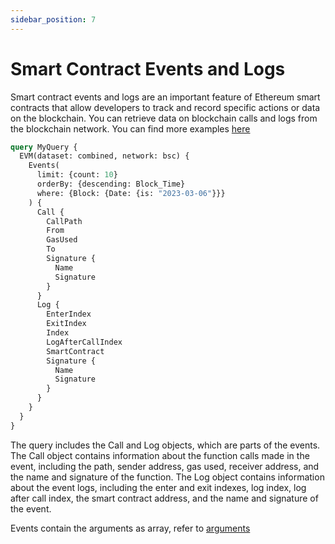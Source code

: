 ```yaml
---
sidebar_position: 7
---
```


# Smart Contract Events and Logs

Smart contract events and logs are an important feature of Ethereum smart contracts that allow developers to track and record specific actions or data on the blockchain.
You can retrieve data on blockchain calls and logs from the blockchain network. You can find more examples [here](/docs/examples/events/events_api)

```graphql
query MyQuery {
  EVM(dataset: combined, network: bsc) {
    Events(
      limit: {count: 10}
      orderBy: {descending: Block_Time}
      where: {Block: {Date: {is: "2023-03-06"}}}
    ) {
      Call {
        CallPath
        From
        GasUsed
        To
        Signature {
          Name
          Signature
        }
      }
      Log {
        EnterIndex
        ExitIndex
        Index
        LogAfterCallIndex
        SmartContract
        Signature {
          Name
          Signature
        }
      }
    }
  }
}
```

The query includes the Call and Log objects, which are parts of the events. The Call object contains information about the function calls made in the event, including the path, sender address, gas used, receiver address, and the name and signature of the function. The Log object contains information about the event logs, including the enter and exit indexes, log index, log after call index, the smart contract address, and the name and signature of the event.

Events contain the arguments as array, refer to [arguments](./arguments)